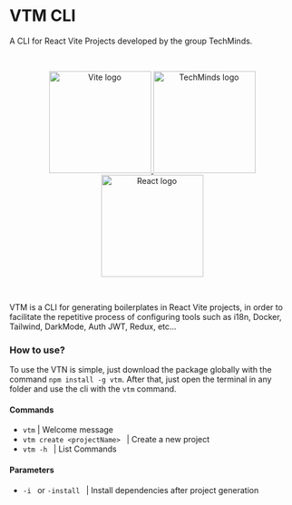# VTM CLI

A CLI for React Vite Projects developed by the group TechMinds.

<br />
<p align="center">
  <a href="https://vitejs.dev" target="_blank" rel="noopener noreferrer">
    <img width="180" src="https://vitejs.dev/logo.svg" alt="Vite logo">
  </a>
  <a>
    <img width="180" src="https://raw.githubusercontent.com/TechMinds-Group/TechMinds-NodeCli/basic/public/assets/logo.png" alt="TechMinds logo" />
  </a>
  <a>
    <img width="180" src="https://upload.wikimedia.org/wikipedia/commons/thumb/a/a7/React-icon.svg/2300px-React-icon.svg.png" alt="React logo" />
  </a>
</p>
<br />

VTM is a CLI for generating boilerplates in React Vite projects, in order to facilitate the repetitive process of configuring tools such as i18n, Docker, Tailwind, DarkMode, Auth JWT, Redux, etc...

### How to use?

To use the VTN is simple, just download the package globally with the command `npm install -g vtm`.
After that, just open the terminal in any folder and use the cli with the `vtm` command.

#### Commands

- `vtm` | Welcome message
- `vtm create <projectName> ` | Create a new project
- `vtm -h ` | List Commands

#### Parameters

- `-i ` or `-install ` | Install dependencies after project generation
